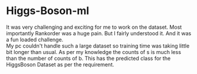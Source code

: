 # Higgs-Boson-ml
It was very challenging and exciting for me to work on the dataset. 
Most importantly Rankorder was a huge pain. But I fairly understood it.  And it was a fun loaded challenge.  
My pc couldn\'t handle such a large dataset so training time was taking little bit longer than usual.  As per my knowledge the counts of s is much less than the number of counts of b. 
This has the predicted class for the HiggsBoson Dataset as per the requirement.

